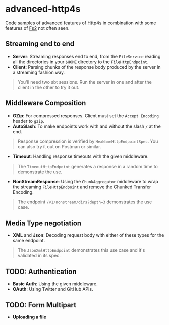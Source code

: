 advanced-http4s
===============

Code samples of advanced features of [Http4s](http://http4s.org/) in combination with some features of [Fs2](https://functional-streams-for-scala.github.io/fs2/) not often seen.

Streaming end to end
--------------------

- **Server**: Streaming responses end to end, from the `FileService` reading all the directories in your `$HOME` directory to the `FileHttpEndpoint`.
- **Client**: Parsing chunks of the response body produced by the server in a streaming fashion way.

> You'll need two sbt sessions. Run the server in one and after the client in the other to try it out.

Middleware Composition
----------------------

- **GZip**: For compressed responses. Client must set the `Accept Encoding` header to `gzip`.
- **AutoSlash**: To make endpoints work with and without the slash `/` at the end.

> Response compression is verified by `HexNameHttpEndpointSpec`. You can also try it out on Postman or similar.

- **Timeout**: Handling response timeouts with the given middleware.

> The `TimeoutHttpEndpoint` generates a response in a random time to demonstrate the use.

- **NonStreamResponse**: Using the `ChunkAggregator` middleware to wrap the streaming `FileHttpEndpoint` and remove the Chunked Transfer Encoding.

> The endpoint `/v1/nonstream/dirs?depth=3` demonstrates the use case.

Media Type negotiation
----------------------

- **XML** and **Json**: Decoding request body with either of these types for the same endpoint.

> The `JsonXmlHttpEndpoint` demonstrates this use case and it's validated in its spec.

TODO: Authentication
--------------

- **Basic Auth**: Using the given middleware.
- **OAuth**: Using Twitter and GitHub APIs.

TODO: Form Multipart
--------------

- **Uploading a file**

